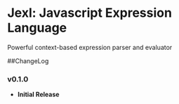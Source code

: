 # Jexl: Javascript Expression Language
Powerful context-based expression parser and evaluator

##ChangeLog

### v0.1.0
- **Initial Release**
